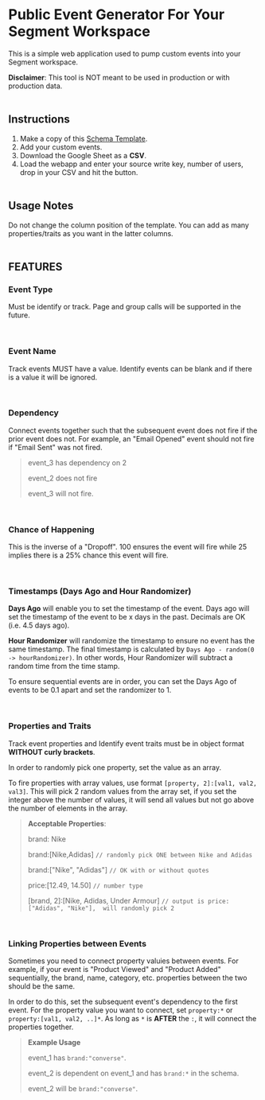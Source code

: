 # Public Event Generator For Your Segment Workspace

This is a simple web application used to pump custom events into your Segment workspace.  

**Disclaimer**:  This tool is NOT meant to be used in production or with production data. 
<br><br>

## Instructions
1. Make a copy of this [Schema Template](https://docs.google.com/spreadsheets/d/1rJKXxgiD8P_tswyaLEKNH5TXlpDZeYat0YL6IHWMk6s/edit?usp=sharing).
2. Add your custom events. 
3. Download the Google Sheet as a **CSV**.
4. Load the webapp and enter your source write key, number of users, drop in your CSV and hit the button. 
<br><br>

## Usage Notes
Do not change the column position of the template.  You can add as many properties/traits as you want in the latter columns. 
<br><br>


## FEATURES

### Event Type
Must be identify or track.  Page and group calls will be supported in the future. 

<br>

### Event Name
Track events MUST have a value.  Identify events can be blank and if there is a value it will be ignored. 

<br>

### Dependency
Connect events together such that the subsequent event does not fire if the prior event does not.  For example, an "Email Opened" event should not fire if "Email Sent" was not fired. 

> event_3 has dependency on 2 
>
> event_2 does not fire
>
> event_3 will not fire. 

<br>

### Chance of Happening
This is the inverse of a "Dropoff".  100 ensures the event will fire while 25 implies there is a 25% chance this event will fire. 

<br>

### Timestamps (Days Ago and Hour Randomizer)

 **Days Ago** will enable you to set the timestamp of the event.  Days ago will set the timestamp of the event to be x days in the past.  Decimals are OK (i.e. 4.5 days ago).

 **Hour Randomizer** will randomize the timestamp to ensure no event has the same timestamp.  The final timestamp is calculated by `Days Ago - random(0 -> hourRandomizer)`.  In other words, Hour Randomizer will subtract a random time from the time stamp.  

 To ensure sequential events are in order, you can set the Days Ago of events to be 0.1 apart and set the randomizer to 1. 

<br>

### Properties and Traits
Track event properties and Identify event traits must be in object format **WITHOUT curly brackets**. 

In order to randomly pick one property, set the value as an array. 

To fire properties with array values, use format `[property, 2]:[val1, val2, val3]`.  This will pick 2 random values from the array set, if you set the integer above the number of values, it will send all values but not go above the number of elements in the array. 

> **Acceptable Properties**:
> 
> brand: Nike
> 
> brand:[Nike,Adidas] `// randomly pick ONE between Nike and Adidas` 
> 
> brand:["Nike", "Adidas"] `// OK with or without quotes`
> 
> price:[12.49, 14.50] `// number type`
> 
> [brand, 2]:[Nike, Adidas, Under Armour] `// output is price:["Adidas", "Nike"],  will randomly pick 2`

<br>

### Linking Properties between Events 

Sometimes you need to connect property valuies between events.  For example, if your event is "Product Viewed" and "Product Added" sequentially, the brand, name, category, etc. properties between the two should be the same. 

In order to do this, set the subsequent event's dependency to the first event.  For the property value you want to connect, set `property:*` or `property:[val1, val2, ..]*`.  As long as `*` is **AFTER** the `:`, it will connect the properties together. 

> **Example Usage**
> 
> event_1 has `brand:"converse"`. 
>
> event_2 is dependent on event_1 and has `brand:*` in the schema. 
>
> event_2 will be `brand:"converse"`. 

<br>


